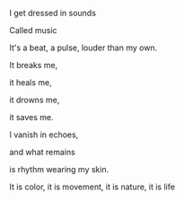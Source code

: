 
I get dressed in sounds

Called music

It's a beat, a pulse, louder than my own.

It breaks me,

it heals me,

it drowns me,

it saves me.

  
I vanish in echoes,

and what remains

is rhythm wearing my skin.

  

It is color, it is movement, it is nature, it is life
